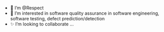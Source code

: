 
- 👋 I’m @Respect
- 🌱 I’m interested in software quality assurance in software engineering, software testing, defect prediction/detection
- ✨ I’m looking to collaborate ...


